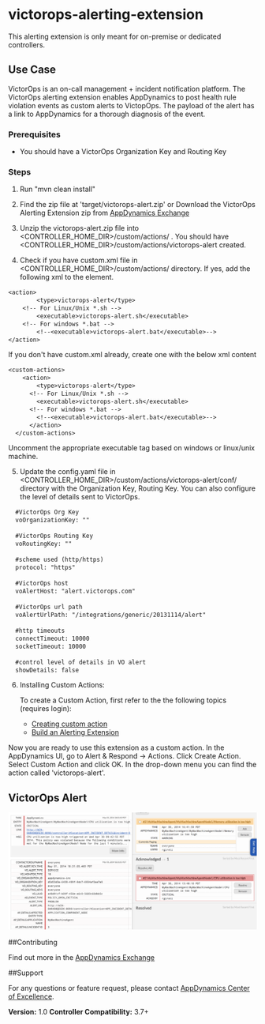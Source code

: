 victorops-alerting-extension
============================
This alerting extension is only meant for on-premise or dedicated controllers.

## Use Case
VictorOps is an on-call management + incident notification platform. The VictorOps alerting extension enables AppDynamics to post health rule violation events as custom alerts to VictopOps. The payload of the alert has a link to AppDynamics for a thorough diagnosis of the event.

### Prerequisites

- You should have a VictorOps Organization Key and Routing Key

### Steps

1. Run "mvn clean install"

2. Find the zip file at 'target/victorops-alert.zip' or Download the VictorOps Alerting Extension zip from [AppDynamics Exchange](http://community.appdynamics.com/t5/AppDynamics-eXchange/idb-p/extensions)

3. Unzip the victorops-alert.zip file into <CONTROLLER_HOME_DIR>/custom/actions/ . You should have  <CONTROLLER_HOME_DIR>/custom/actions/victorops-alert created.  

4. Check if you have custom.xml file in <CONTROLLER_HOME_DIR>/custom/actions/ directory. If yes, add the following xml to the <custom-actions> element.

  ```
  <action>
		  <type>victorops-alert</type>
      <!-- For Linux/Unix *.sh -->
 		  <executable>victorops-alert.sh</executable>
      <!-- For windows *.bat -->
 		  <!--<executable>victorops-alert.bat</executable>-->
  </action>
  ```
  If you don't have custom.xml already, create one with the below xml content

  ```
  <custom-actions>
      <action>
  		  <type>victorops-alert</type>
        <!-- For Linux/Unix *.sh -->
   		  <executable>victorops-alert.sh</executable>
        <!-- For windows *.bat -->
   		  <!--<executable>victorops-alert.bat</executable>-->
 	    </action>
    </custom-actions>
  ```
  Uncomment the appropriate executable tag based on windows or linux/unix machine.

5. Update the config.yaml file in <CONTROLLER_HOME_DIR>/custom/actions/victorops-alert/conf/ directory with the Organization Key, Routing Key. You can also configure the level of details sent to VictorOps.
	
  ```
	#VictorOps Org Key
	voOrganizationKey: ""
	
	#VictorOps Routing Key
	voRoutingKey: ""
	
	#scheme used (http/https)
	protocol: "https"
	
	#VictorOps host
	voAlertHost: "alert.victorops.com"
	
	#VictorOps url path
	voAlertUrlPath: "/integrations/generic/20131114/alert"
	
	#http timeouts
	connectTimeout: 10000
	socketTimeout: 10000
	
	#control level of details in VO alert
	showDetails: false
  ```

6. Installing Custom Actions:

      To create a Custom Action, first refer to the the following topics (requires login):
      * [Creating custom action](http://docs.appdynamics.com/display/PRO14S/Custom+Actions)
      * [Build an Alerting Extension](http://docs.appdynamics.com/display/PRO14S/Build+an+Alerting+Extension)

Now you are ready to use this extension as a custom action. In the AppDynamics UI, go to Alert & Respond -> Actions. Click Create Action. Select Custom Action and click OK. In the drop-down menu you can find the action called 'victorops-alert'.

## VictorOps Alert ##
![](https://raw.githubusercontent.com/Appdynamics/victorops-alerting-extension/master/victorops-alert.png?token=7142645__eyJzY29wZSI6IlJhd0Jsb2I6QXBwZHluYW1pY3MvdmljdG9yb3BzLWFsZXJ0aW5nLWV4dGVuc2lvbi9tYXN0ZXIvdmljdG9yb3BzLWFsZXJ0LnBuZyIsImV4cGlyZXMiOjEzOTk2MDI0MTd9--830fafa2ed9a679dd48a4c68de51db5f11a88568)

##Contributing

Find out more in the [AppDynamics Exchange](http://community.appdynamics.com/t5/AppDynamics-eXchange/idb-p/extensions)

##Support

For any questions or feature request, please contact [AppDynamics Center of Excellence](mailto:ace-request@appdynamics.com).

**Version:** 1.0
**Controller Compatibility:** 3.7+

